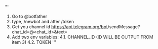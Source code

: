 '''
1. Go to @botfather
2. type, /newbot and after /token
3. Get you channel id https://api.telegram.org/bot<TOKEN>/sendMessage?chat_id=@<chat_id>&text=<msg>
4. Add two env variables:
4.1. CHANNEL_ID (ID WILL BE OUTPUT FROM item 3)
4.2. TOKEN
'''
